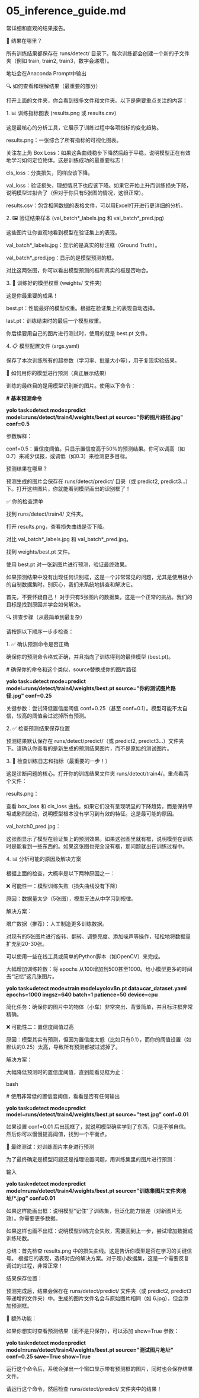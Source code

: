 # 05\_inference\_guide.md

常详细和直观的结果报告。



📁 结果在哪里？

所有训练结果都保存在 runs/detect/ 目录下。每次训练都会创建一个新的子文件夹（例如 train, train2, train3，数字会递增）。

地址会在Anaconda Prompt中输出



🔍 如何查看和理解结果（最重要的部分）

打开上面的文件夹，你会看到很多文件和文件夹。以下是需要重点关注的内容：



1\. 📊 训练指标图表 (results.png 或 results.csv)

这是最核心的分析工具，它展示了训练过程中各项指标的变化趋势。



results.png：一张综合了所有指标的可视化图表。



关注左上角 Box Loss：如果这条曲线稳步下降然后趋于平稳，说明模型正在有效地学习如何定位物体。这是训练成功的最重要标志！



cls\_loss：分类损失，同样应该下降。



val\_loss：验证损失，理想情况下也应该下降。如果它开始上升而训练损失下降，说明模型过拟合了（但对于你只有5张图的情况，这很正常）。



results.csv：包含相同数据的表格文件，可以用Excel打开进行更详细的分析。



2\. 🖼️ 验证结果样本 (val\_batch\*\_labels.jpg 和 val\_batch\*\_pred.jpg)

这些图片让你直观地看到模型在验证集上的表现。



val\_batch\*\_labels.jpg：显示的是真实的标注框（Ground Truth）。



val\_batch\*\_pred.jpg：显示的是模型预测的框。



对比这两张图，你可以看出模型预测的框和真实的框是否吻合。



3\. 🤖 训练好的模型权重 (weights/ 文件夹)

这是你最重要的成果！



best.pt：性能最好的模型权重。根据在验证集上的表现自动选择。



last.pt：训练结束时的最后一个模型权重。



你后续要用自己的图片进行测试时，使用的就是 best.pt 文件。



4\. 📋 模型配置文件 (args.yaml)

保存了本次训练所有的超参数（学习率、批量大小等），用于复现实验结果。



🚀 如何用你的模型进行预测（真正展示结果）

训练的最终目的是用模型识别新的图片。使用以下命令：





**# 基本预测命令**

**yolo task=detect mode=predict model=runs/detect/train4/weights/best.pt source="你的图片路径.jpg" conf=0.5**





参数解释：



conf=0.5：置信度阈值。只显示置信度高于50%的预测结果。你可以调高（如0.7）来减少误报，或调低（如0.3）来检测更多目标。



预测结果在哪里？



预测生成的图片会保存在 runs/detect/predict/ 目录（或 predict2, predict3...）下。打开这些图片，你就能看到模型画出的识别框了！



✅ 你的检查清单

找到 runs/detect/train4/ 文件夹。



打开 results.png，查看损失曲线是否下降。



对比 val\_batch\*\_labels.jpg 和 val\_batch\*\_pred.jpg。



找到 weights/best.pt 文件。



使用 best.pt 对一张新图片进行预测，验证最终效果。



如果预测结果中没有出现任何识别框，这是一个非常常见的问题，尤其是使用极小的自制数据集时。别灰心，我们来系统地排查和解决它。



首先，不要怀疑自己！ 对于只有5张图片的数据集，这是一个正常的挑战。我们的目标是找到原因并学会如何解决。



🔍 排查步骤（从最简单到最复杂）

请按照以下顺序一步步检查：



1\. ✅ 确认预测命令是否正确

确保你的预测命令格式正确，并且指向了训练得到的最佳模型 (best.pt)。



\# 确保你的命令和这个类似，source替换成你的图片路径

**yolo task=detect mode=predict model=runs/detect/train4/weights/best.pt source="你的测试图片路径.jpg" conf=0.25**

关键参数：尝试降低置信度阈值 conf=0.25（甚至 conf=0.1）。模型可能不太自信，较高的阈值会过滤掉所有预测。



2\. ✅ 检查预测结果保存位置

预测结果默认保存在 runs/detect/predict/（或 predict2, predict3...）文件夹下。请确认你查看的是新生成的预测结果图片，而不是原始的测试图片。



3\. 🔬 检查训练日志和指标（最重要的一步！）

这是诊断问题的核心。打开你的训练结果文件夹 runs/detect/train4/，重点看两个文件：



results.png：



查看 box\_loss 和 cls\_loss 曲线。如果它们没有呈现明显的下降趋势，而是保持平坦或剧烈波动，说明模型根本没有学习到有效的特征。这是最可能的原因。



val\_batch0\_pred.jpg：



这张图显示了模型在验证集上的预测效果。如果这张图里就有框，说明模型在训练时是能看到一些东西的。如果这张图也完全没有框，那问题就出在训练过程中。



4\. 📊 分析可能的原因及解决方案

根据上面的检查，大概率是以下两种原因之一：



❌ 可能性一：模型训练失败（损失曲线没有下降）

原因：数据量太少（5张图），模型无法从中学习到规律。



解决方案：



增广数据（推荐）：人工制造更多训练数据。



对现有的5张图片进行旋转、翻转、调整亮度、添加噪声等操作，轻松地将数据量扩充到20-30张。



可以使用一些在线工具或简单的Python脚本（如OpenCV）来完成。



大幅增加训练轮数：将 epochs 从100增加到500甚至1000。给小模型更多的时间去“记忆”这几张图片。



**yolo task=detect mode=train model=yolov8n.pt data=car\_dataset.yaml epochs=1000 imgsz=640 batch=1 patience=50 device=cpu**

简化任务：确保你的图片中的物体（小车）非常突出、背景简单，并且标注框非常精确。



❌ 可能性二：置信度阈值过高

原因：模型其实有预测，但因为置信度太低（比如只有0.1），而你的阈值设置（如默认的0.25）太高，导致所有预测都被过滤掉了。



解决方案：



大幅降低预测时的置信度阈值，直到能看见框为止：



bash

\# 使用非常低的置信度阈值，看看是否有任何输出

**yolo task=detect mode=predict model=runs/detect/train4/weights/best.pt source="test.jpg" conf=0.01**

如果设置 conf=0.01 后出现框了，就说明模型确实学到了东西，只是不够自信。然后你可以慢慢提高阈值，找到一个平衡点。



🧪 最终测试：对训练图片本身进行预测

为了最终确定是模型问题还是推理设置问题，用训练集里的图片进行预测：

输入

**yolo task=detect mode=predict model=runs/detect/train4/weights/best.pt source="训练集图片文件夹地址/\*.jpg" conf=0.01**

如果这样能画出框：说明模型“记住”了训练集，但泛化能力很差（对新图片无效）。你需要更多数据。



如果这样也画不出框：说明模型训练完全失败，需要回到上一步，尝试增加数据或训练轮数。



总结：首先检查 results.png 中的损失曲线。这是告诉你模型是否在学习的关键信号。 根据它的表现，选择对应的解决方案。对于超小数据集，这是一个需要反复调试的过程，非常正常！





结果保存位置：

预测完成后，结果会保存在 runs/detect/predict/ 文件夹（或 predict2, predict3 等递增的文件夹）中。生成的图片文件名会与原始图片相同（如 6.jpg），但会添加预测框。



🔧 额外功能：

如果你想实时查看预测结果（而不是只保存），可以添加 show=True 参数：

**yolo task=detect mode=predict model=runs/detect/train4/weights/best.pt source="测试图片地址" conf=0.25 save=True show=True**

运行这个命令后，系统会弹出一个窗口显示带有预测框的图片，同时也会保存结果文件。



请运行这个命令，然后检查 runs/detect/predict/ 文件夹中的结果！

